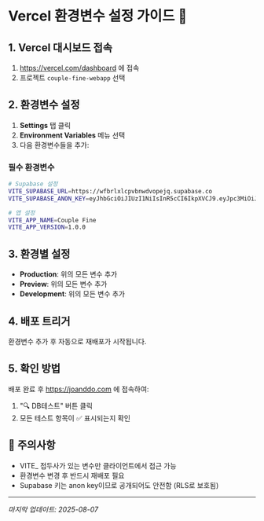 # Vercel 환경변수 설정 가이드 🚀

## 1. Vercel 대시보드 접속
1. https://vercel.com/dashboard 에 접속
2. 프로젝트 `couple-fine-webapp` 선택

## 2. 환경변수 설정
1. **Settings** 탭 클릭
2. **Environment Variables** 메뉴 선택
3. 다음 환경변수들을 추가:

### 필수 환경변수

```bash
# Supabase 설정
VITE_SUPABASE_URL=https://wfbrlxlcpvbnwdvopejq.supabase.co
VITE_SUPABASE_ANON_KEY=eyJhbGciOiJIUzI1NiIsInR5cCI6IkpXVCJ9.eyJpc3MiOiJzdXBhYmFzZSIsInJlZiI6IndmYnJseGxjcHZibndkdm9wZWpxIiwicm9sZSI6ImFub24iLCJpYXQiOjE3MjMwNzQzMDMsImV4cCI6MjAzODY1MDMwM30.k3JiCMmn2wDH8sJXtKJJgJE3f2rYQHfOLSMk8xZzYXE

# 앱 설정
VITE_APP_NAME=Couple Fine
VITE_APP_VERSION=1.0.0
```

## 3. 환경별 설정
- **Production**: 위의 모든 변수 추가
- **Preview**: 위의 모든 변수 추가 
- **Development**: 위의 모든 변수 추가

## 4. 배포 트리거
환경변수 추가 후 자동으로 재배포가 시작됩니다.

## 5. 확인 방법
배포 완료 후 https://joanddo.com 에 접속하여:
1. "🔍 DB테스트" 버튼 클릭
2. 모든 테스트 항목이 ✅ 표시되는지 확인

## 🚨 주의사항
- VITE_ 접두사가 있는 변수만 클라이언트에서 접근 가능
- 환경변수 변경 후 반드시 재배포 필요
- Supabase 키는 anon key이므로 공개되어도 안전함 (RLS로 보호됨)

---
*마지막 업데이트: 2025-08-07*